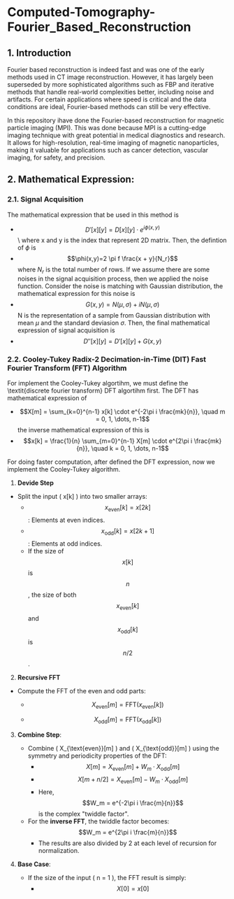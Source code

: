 # Computed-Tomography-Fourier_Based_Reconstruction
## 1. Introduction
Fourier based reconstruction is indeed fast and was one of the early methods used in CT image reconstruction. However, it has largely been superseded by more sophisticated algorithms such as FBP and iterative methods that handle real-world complexities better, including noise and artifacts. For certain applications where speed is critical and the data conditions are ideal, Fourier-based methods can still be very effective.

In this repository ihave done the Fourier-based reconstruction for magnetic particle imaging (MPI). This was done because MPI is a cutting-edge imaging technique with great potential in medical diagnostics and research. It allows for high-resolution, real-time imaging of magnetic nanoparticles, making it valuable for applications such as cancer detection, vascular imaging, for safety, and precision.

## 2. Mathematical Expression:
### 2.1. Signal Acquisition
The mathematical expression that be used in this method is
- $$D'[x][y] = D[x][y] \cdot e^{i \phi(x,y)}$$\\
where x and y is the index that represent 2D matrix. Then, the defintion of $\phi$ is
- $$\phi(x,y)=2 \pi f \frac{x + y}{N_r}$$
where $N_r$ is the total number of rows. If we assume there are some noises in the signal acquisition process, then we applied the noise function. Consider the noise is matching with Gaussian distribution, the mathematical expression for this noise is
- $$G(x,y) = N(\mu, \sigma) + i N(\mu, \sigma)$$
N is the representation of a sample from Gaussian distribution with mean $\mu$ and the standard deviasion $\sigma$.
Then, the final mathematical expression of signal acquisition is
- $$D''[x][y] = D'[x][y] + G(x,y)$$

### 2.2. Cooley-Tukey Radix-2 Decimation-in-Time (DIT) Fast Fourier Transform (FFT) Algorithm
For implement the Cooley-Tukey algortihm, we must define the \textit{discrete fourier transform} DFT algortihm first. The DFT has mathematical expression of
- $$X[m] = \sum_{k=0}^{n-1} x[k] \cdot e^{-2\pi i \frac{mk}{n}}, \quad m = 0, 1, \dots, n-1$$
the inverse mathematical expression of this is
- $$x[k] = \frac{1}{n} \sum_{m=0}^{n-1} X[m] \cdot e^{2\pi i \frac{mk}{n}}, \quad k = 0, 1, \dots, n-1$$

For doing faster computation, after defined the DFT expression, now we implement the Cooley-Tukey algorithm.
1. **Devide Step**
- Split the input \( x[k] \) into two smaller arrays:
     - $$x_{\text{even}}[k] = x[2k]$$: Elements at even indices.
     - $$x_{\text{odd}}[k] = x[2k+1]$$: Elements at odd indices.
   - If the size of $$x[k]$$ is $$n$$, the size of both $$x_{\text{even}}[k]$$ and $$x_{\text{odd}}[k]$$ is $$n/2$$.

2. **Recursive FFT**
 - Compute the FFT of the even and odd parts:
     
     - $$X_{\text{even}}[m] = \text{FFT}(x_{\text{even}}[k])$$
     
     - $$X_{\text{odd}}[m] = \text{FFT}(x_{\text{odd}}[k])$$
   
3. **Combine Step**:
   - Combine \( X_{\text{even}}[m] \) and \( X_{\text{odd}}[m] \) using the symmetry and periodicity properties of the DFT:
     - $$X[m] = X_{\text{even}}[m] + W_m \cdot X_{\text{odd}}[m]$$
     - $$X[m + n/2] = X_{\text{even}}[m] - W_m \cdot X_{\text{odd}}[m]$$
     - Here, $$W_m = e^{-2\pi i \frac{m}{n}}$$ is the complex "twiddle factor".
   - For the **inverse FFT**, the twiddle factor becomes:
     $$W_m = e^{2\pi i \frac{m}{n}}$$
     - The results are also divided by 2 at each level of recursion for normalization.

4. **Base Case**:
   - If the size of the input \( n = 1 \), the FFT result is simply:
     - $$X[0] = x[0]$$
